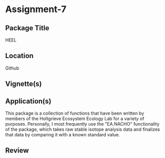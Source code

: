 # Assignment-7
## Package Title
HEEL

## Location
Github

## Vignette(s)

## Application(s)
This package is a collection of functions that have been written by members of the Holtgrieve Ecosystem Ecology Lab for a variety of purposes.
Personally, I most frequently use the "EA.NACHO" functionality of the package, which takes raw stable isotope analysis data and finalizes that data by
comparing it with a known standard value. 

## Review

